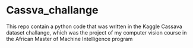 # Cassva_challange
This repo contain a python code that was written in the Kaggle Cassava dataset challange, which was the project of my computer vision course in the African Master of Machine Intelligence program 
